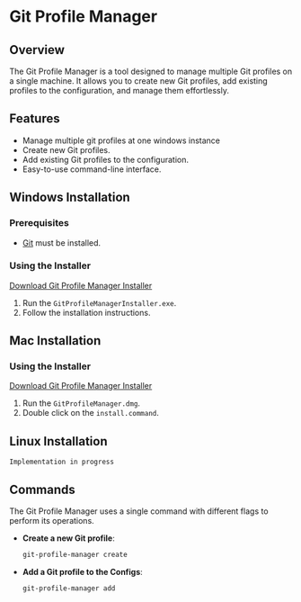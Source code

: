 # Git Profile Manager

## Overview
The Git Profile Manager is a tool designed to manage multiple Git profiles on a single machine. It allows you to create new Git profiles, add existing profiles to the configuration, and manage them effortlessly.

## Features
- Manage multiple git profiles at one windows instance
- Create new Git profiles.
- Add existing Git profiles to the configuration.
- Easy-to-use command-line interface.

## Windows Installation

### Prerequisites
- [Git](https://gitforwindows.org/) must be installed.

### Using the Installer
[Download Git Profile Manager Installer](https://github.com/eranthaWELIKALA/Windows-GIT-Profile-Manager/raw/353d4d084b300ecd531b0b4dcc055eebae10b04f/output/GitProfileManagerInstaller.exe)

1. Run the `GitProfileManagerInstaller.exe`.
2. Follow the installation instructions.

## Mac Installation

### Using the Installer
[Download Git Profile Manager Installer](https://github.com/eranthaWELIKALA/GIT-Profile-Manager/raw/main/mac/git-profile-manager-dmg/installer/GitProfileManager.dmg)

1. Run the `GitProfileManager.dmg`.
2. Double click on the `install.command`.

## Linux Installation
`Implementation in progress`

## Commands
The Git Profile Manager uses a single command with different flags to perform its operations.

- **Create a new Git profile**:
  ```sh
  git-profile-manager create
  ```
- **Add a Git profile to the Configs**:
  ```sh
  git-profile-manager add
  ```
